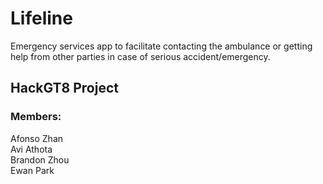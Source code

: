 # Lifeline
Emergency services app to facilitate contacting the ambulance or getting help from other parties in case of serious accident/emergency.

## HackGT8 Project  
### Members:  
Afonso Zhan  
Avi Athota  
Brandon Zhou  
Ewan Park  


